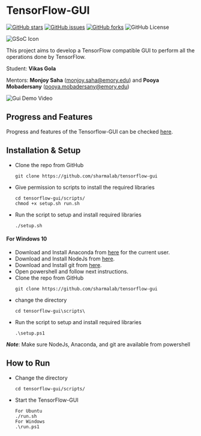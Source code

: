 
# TensorFlow-GUI
[![GitHub stars](https://img.shields.io/github/stars/sharmalab/tensorflow-gui)](https://github.com/sharmalab/tensorflow-gui/stargazers)
[![GitHub issues](https://img.shields.io/github/issues/sharmalab/tensorflow-gui)](https://github.com/sharmalab/tensorflow-gui/issues)
[![GitHub forks](https://img.shields.io/github/forks/sharmalab/tensorflow-gui)](https://github.com/sharmalab/tensorflow-gui/network)
![GitHub License](https://img.shields.io/github/license/sharmalab/tensorflow-gui)

![GSoC Icon](https://developers.google.com/open-source/gsoc/resources/downloads/GSoC-logo-horizontal-200.png)

This project aims to develop a TensorFlow compatible GUI to perform all the operations done by TensorFlow.

Student: **Vikas Gola**

Mentors: **Monjoy Saha** (monjoy.saha@emory.edu) and **Pooya Mobadersany** (pooya.mobadersany@emory.edu)

![Gui Demo Video](screenshots/shots.gif)

## Progress and Features
Progress and features of the Tensorflow-GUI can be checked [here](https://github.com/sharmalab/tensorflow-gui/wiki/Progress-and-Features). 

## Installation & Setup
- Clone the repo from GitHub
    ```
    git clone https://github.com/sharmalab/tensorflow-gui
    ```
- Give permission to scripts to install the required libraries
    ```  
    cd tensorflow-gui/scripts/
    chmod +x setup.sh run.sh
    ```
- Run the script to setup and install required libraries
    ```
    ./setup.sh
    ```

#### For Windows 10
- Download and Install Anaconda from [here](https://www.anaconda.com/) for the current user.
- Download and Install NodeJs from [here](https://nodejs.org/en/).
- Download and Install git from [here](https://git-scm.com/).
- Open powershell and follow next instructions.
- Clone the repo from GitHub
    ```
    git clone https://github.com/sharmalab/tensorflow-gui
    ```
- change the directory
    ```  
    cd tensorflow-gui\scripts\
    ```
- Run the script to setup and install required libraries
    ```
    .\setup.ps1
    ```

***Note***: Make sure NodeJs, Anaconda, and git are available from powershell

## How to Run

- Change the directory
    ```
    cd tensorflow-gui/scripts/
    ```
- Start the TensorFlow-GUI
    ```
    For Ubuntu
    ./run.sh
    For Windows
    .\run.ps1
    ```
